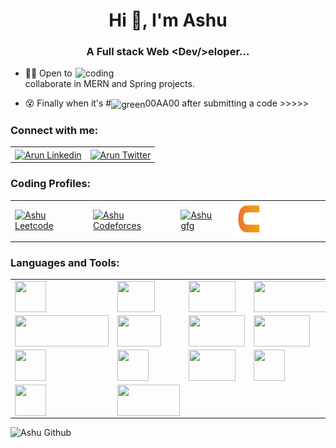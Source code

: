<h1 align="center">Hi 👋, I'm Ashu</h1>
<h3 align="center">A Full stack Web &lt;Dev/&gt;eloper...</h3>

<img align="right" alt="coding" width="400" src="https://user-images.githubusercontent.com/55389276/140866485-8fb1c876-9a8f-4d6a-98dc-08c4981eaf70.gif">

<!-- - 👨🏻‍🎓 Check my <a href="https://www.google.com" target="blank">📝Portfolio</a>  -->

- 👨‍💻 Open to collaborate in MERN and Spring projects.

- 😵 Finally when it's #<img align="center" src="https://img.buzzfeed.com/buzzfeed-static/static/2020-02/26/19/enhanced/75e9700fa991/enhanced-364-1582744438-1.png?output-format=jpg&output-quality=auto" alt="green" height="14" width="12" />00AA00 after submitting a code >>>>>

<h3 align="left">Connect with me:</h3>
<table>
  <tr>
    <td>
      <a href="https://www.linkedin.com/in/ashutosh-panigrahi-b260851b9/" target="blank"><img align="center" src="https://cdn-icons-png.flaticon.com/512/174/174857.png" alt="Arun Linkedin" height="45" width="50"/></a>
</td>
    <td><a href="https://twitter.com/ashu_2607" target="blank"><img align="center" src="https://assets.stickpng.com/images/580b57fcd9996e24bc43c53e.png" alt="Arun Twitter" height="50" width="60" /></a></td>
  </tr>
</table>

<h3 align="left">Coding Profiles:</h3>
<table>
  <tr>
    <td><a href="https://leetcode.com/Ashu0007/" target="blank"><img align="center" src="https://upload.wikimedia.org/wikipedia/commons/1/19/LeetCode_logo_black.png" alt="Ashu Leetcode" height="60" width="60" /></a></td>
    <td><a href="https://codeforces.com/profile/ashutoshpanigrahi27.7" target="blank"><img align="center" src="https://cdn.iconscout.com/icon/free/png-256/free-code-forces-3629285-3031869.png?f=webp" alt="Ashu Codeforces" height="60" width="50" /></a></td>
    <td><a href="https://auth.geeksforgeeks.org/user/ashutoshpanigrahi277/" target="blank"><img align="center" src="https://upload.wikimedia.org/wikipedia/commons/thumb/4/43/GeeksforGeeks.svg/1024px-GeeksforGeeks.svg.png" alt="Ashu gfg" height="50" width="90" /></a></td>
    <td><a href="https://www.codingninjas.com/studio/profile/e1150bfe-b91e-4364-97f8-33b9570572e8" target="blank_"><img align="center" src="https://github.com/ashu00026/ashu00026/blob/main/logos/CodingNinjas.png?raw=true" alt="Ashu codingNinja" height="60" width="150" /></a></td>
  </tr>
</table>

<h3 align="left">Languages and Tools:</h3>
<table>
  <tr>
    <td><a href="url"><img src="https://github.com/arun1118/arun1118/assets/72092835/b5dab88b-68d8-425b-8c6e-aff3b2f68fe0" align="center" height="50" width="50" ></a></td>
    <td><a href="url"><img src="https://github.com/arun1118/arun1118/assets/72092835/699fa728-0003-4184-ac26-8de3a592b54d" align="center" height="50" width="60" ></a></td>
    <td><a href="url"><img src="https://github.com/arun1118/arun1118/assets/72092835/6198d217-cf2d-46ac-8194-7c50d89079ad" align="center" height="50" width="75" ></a></td>
    <td><a href="url"><img src="https://github.com/arun1118/arun1118/assets/72092835/18a53634-4a28-4d58-9add-1ac548a5c17f" align="center" height="50" width="130" ></a></td>
    </tr>
    <tr>
    <td><a href="url"><img src="https://github.com/arun1118/arun1118/assets/72092835/605689af-a39c-45a2-a487-5790aca5ad4a" align="center" height="50" width="150" ></a></td>
    <td><a href="url"><img width="70" src="https://spring-petclinic.github.io/images/logo-spring.png" align="center" height="50" width="150" ></a></td>
    <td><a href="url"><img src="https://github.com/arun1118/arun1118/assets/72092835/f9a93b84-b9bd-4c63-aecb-6261a64e2882" align="center" height="50" width="90" ></a></td>
    <td><a href="url"><img src="https://github.com/arun1118/arun1118/assets/72092835/8283135c-a95b-484a-8916-051aa3fb01a0" align="center" height="50" width="90" ></a></td>
  </tr>
  <tr>
    <td><a href="url"><img src="https://github.com/arun1118/arun1118/assets/72092835/aea5298e-4966-4ec4-8a87-7ecf78370ff7" align="center" height="50" width="50" ></a></td>
    <td><a href="url"><img src="https://github.com/arun1118/arun1118/assets/72092835/67a191d3-1bb1-4ffb-829a-9b0b6d1f2ad5" align="center" height="50" width="50" ></a></td>
    <td><a href="url"><img width="75" src="https://1000logos.net/wp-content/uploads/2020/09/Java-Logo.png" align="center" height="50" width="50" ></a></td>
    <td><a href="url"><img padding-left="50px" src="https://github.com/arun1118/arun1118/assets/72092835/312be5bb-31a3-4ffc-a01e-d0339a27d1b0" align="center" height="50" width="50" ></a></td>
  </tr>
  <tr>
    <td><a href="url"><img src="https://github.com/arun1118/arun1118/assets/72092835/5d40e76b-768e-4e73-8d7e-35726ebdb40f" align="center" height="50" width="50" ></a></td>
    <td><a href="url"><img src="https://github.com/arun1118/arun1118/assets/72092835/6f109dd0-7d0c-4b91-8755-1d0903454cdb" align="center" height="50" width="100" ></a></td>
  </tr>
</table>
<p><img align="left" src="https://github-readme-stats.vercel.app/api/top-langs?username=ashu00026&show_icons=true&locale=en&layout=compact&theme=radical" alt="Ashu Github" /></p>

<!-- https://github-readme-stats.vercel.app/api?username=arun1118&theme=radical -->
